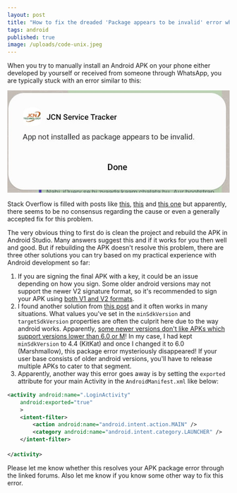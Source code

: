 ```yaml
---
layout: post
title: "How to fix the dreaded 'Package appears to be invalid' error when installing APKs"
tags: android
published: true
image: /uploads/code-unix.jpeg
---
```


When you try to manually install an Android APK on your phone either developed by yourself or received from someone through WhatsApp, you are typically stuck with an error similar to this:

![android package error](/uploads/android-package-error.jpg)

Stack Overflow is filled with posts like [this](https://stackoverflow.com/q/77749878/849365), [this](https://stackoverflow.com/q/46973058/849365) and [this one](https://stackoverflow.com/q/76145397/849365) but apparently, there seems to be no consensus regarding the cause or even a generally accepted fix for this problem.

The very obvious thing to first do is clean the project and rebuild the APK in Android Studio. Many answers suggest this and if it works for you then well and good. But if rebuilding the APK doesn't resolve this problem, there are three other solutions you can try based on my practical experience with Android development so far:

1. If you are signing the final APK with a key, it could be an issue depending on how you sign. Some older android versions may not support the newer V2 signature format, so it's recommended to sign your APK using [both V1 and V2 formats](https://stackoverflow.com/a/46973194/849365).
2. I found another solution from [this post](https://android.stackexchange.com/q/252577/38760) and it often works in many situations. What values you've set in the `minSdkVersion` and `targetSdkVersion` properties are often the culprit here due to the way android works. Apparently, [some newer versions don't like APKs which support versions lower than 6.0 or M](https://www.xda-developers.com/android-14-block-outdated-apps/)! In my case, I had kept `minSdkVersion` to 4.4 (KitKat) and once I changed it to 6.0 (Marshmallow), this package error mysteriously disappeared! If your user base consists of older android versions, you'll have to release multiple APKs to cater to that segment.
3. Apparently, another way this error goes away is by setting the `exported` attribute for your main Activity in the `AndroidManifest.xml` like below:

```xml
<activity android:name=".LoginActivity"
	android:exported="true"
	>
	<intent-filter>
		<action android:name="android.intent.action.MAIN" />
		<category android:name="android.intent.category.LAUNCHER" />
	</intent-filter>

</activity>
```

Please let me know whether this resolves your APK package error through the linked forums. Also let me know if you know some other way to fix this error.